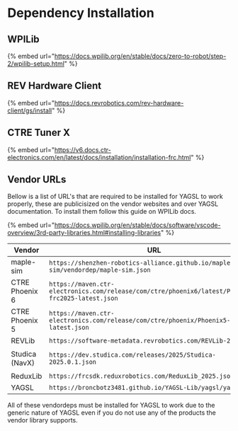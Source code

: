 # Dependency Installation

## WPILib

{% embed url="https://docs.wpilib.org/en/stable/docs/zero-to-robot/step-2/wpilib-setup.html" %}

## REV Hardware Client

{% embed url="https://docs.revrobotics.com/rev-hardware-client/gs/install" %}

## CTRE Tuner X

{% embed url="https://v6.docs.ctr-electronics.com/en/latest/docs/installation/installation-frc.html" %}

## Vendor URLs

Bellow is a list of URL's that are required to be installed for YAGSL to work properly, these are publicisized on the vendor websites and over YAGSL documentation. To install them follow this guide on WPILib docs.

{% embed url="https://docs.wpilib.org/en/stable/docs/software/vscode-overview/3rd-party-libraries.html#installing-libraries" %}



<table data-full-width="true"><thead><tr><th width="177">Vendor</th><th width="597">URL</th><th>Offline Installation</th></tr></thead><tbody><tr><td>maple-sim</td><td><code>https://shenzhen-robotics-alliance.github.io/maple-sim/vendordep/maple-sim.json</code></td><td></td></tr><tr><td>CTRE Phoenix 6</td><td><code>https://maven.ctr-electronics.com/release/com/ctre/phoenix6/latest/Phoenix6-frc2025-latest.json</code></td><td><a href="https://v6.docs.ctr-electronics.com/en/latest/docs/installation/installation-frc.html">Tuner X</a></td></tr><tr><td>CTRE Phoenix 5</td><td><code>https://maven.ctr-electronics.com/release/com/ctre/phoenix/Phoenix5-frc2025-latest.json</code></td><td><a href="https://store.ctr-electronics.com/software/">Phoenix Tuner</a></td></tr><tr><td>REVLib</td><td><code>https://software-metadata.revrobotics.com/REVLib-2025.json</code></td><td><a href="https://github.com/REVrobotics/REV-Software-Binaries/releases/tag/rhc-1.6.2">REV Hardware Client</a> Offline</td></tr><tr><td>Studica (NavX)</td><td><code>https://dev.studica.com/releases/2025/Studica-2025.0.1.json</code></td><td><a href="https://www.studica.ca/en/navx-2-mxp-robotics-navigation-sensor"><code>https://www.studica.ca/en/navx-2-mxp-robotics-navigation-sensor</code></a></td></tr><tr><td>ReduxLib</td><td><code>https://frcsdk.reduxrobotics.com/ReduxLib_2025.json</code></td><td><code>unavailable</code></td></tr><tr><td>YAGSL</td><td><code>https://broncbotz3481.github.io/YAGSL-Lib/yagsl/yagsl.json</code></td><td><code>YAGSL-Example</code></td></tr></tbody></table>

All of these vendordeps must be installed for YAGSL to work due to the generic nature of YAGSL even if you do not use any of the products the vendor library supports.
